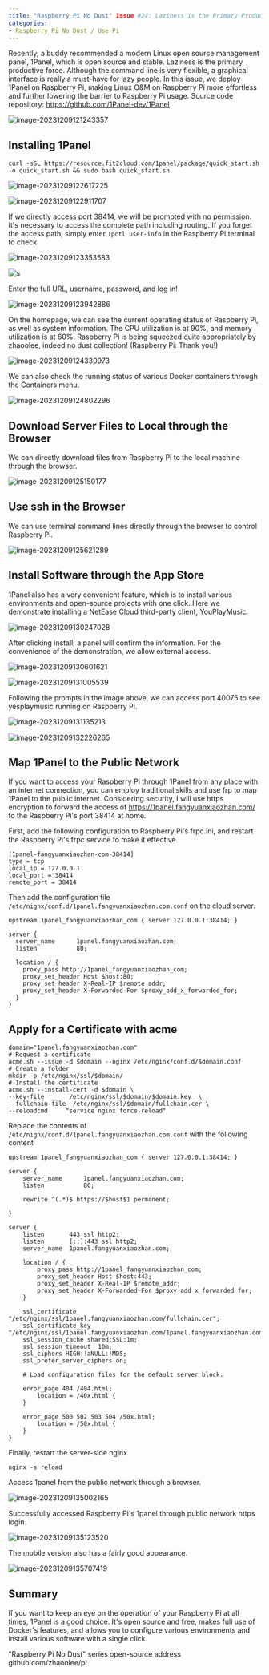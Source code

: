 ```yaml
---
title: "Raspberry Pi No Dust" Issue #24: Laziness is the Primary Productive Force, Installing the Visual Open Source Management Panel 1Panel on Raspberry Pi
categories:
- Raspberry Pi No Dust / Use Pi
---
```


Recently, a buddy recommended a modern Linux open source management panel, 1Panel, which is open source and stable. Laziness is the primary productive force. Although the command line is very flexible, a graphical interface is really a must-have for lazy people. In this issue, we deploy 1Panel on Raspberry Pi, making Linux O&M on Raspberry Pi more effortless and further lowering the barrier to Raspberry Pi usage. Source code repository: https://github.com/1Panel-dev/1Panel

![image-20231209121243357](https://cdn.fangyuanxiaozhan.com/assets/1702095165164BpGB6FW3.png)

## Installing 1Panel

```
curl -sSL https://resource.fit2cloud.com/1panel/package/quick_start.sh -o quick_start.sh && sudo bash quick_start.sh
```

![image-20231209122617225](https://cdn.fangyuanxiaozhan.com/assets/1702095981778iB5p4df6.png)

![image-20231209122911707](https://cdn.fangyuanxiaozhan.com/assets/17020961591933Q0xwArE.png)

If we directly access port 38414, we will be prompted with no permission. It's necessary to access the complete path including routing. If you forget the access path, simply enter `1pctl user-info` in the Raspberry Pi terminal to check.

![image-20231209123353583](https://cdn.fangyuanxiaozhan.com/assets/1702096450660Bn16ZycF.png)

![s](https://cdn.fangyuanxiaozhan.com/assets/1702096541205pihARNCt.png)

Enter the full URL, username, password, and log in!

![image-20231209123942886](https://cdn.fangyuanxiaozhan.com/assets/1702096797451JynXzEr7.png)

On the homepage, we can see the current operating status of Raspberry Pi, as well as system information. The CPU utilization is at 90%, and memory utilization is at 60%. Raspberry Pi is being squeezed quite appropriately by zhaoolee, indeed no dust collection! (Raspberry Pi: Thank you!)

![image-20231209124330973](https://cdn.fangyuanxiaozhan.com/assets/1702097029664Hm5spK3G.png)

We can also check the running status of various Docker containers through the Containers menu.

![image-20231209124802296](https://cdn.fangyuanxiaozhan.com/assets/1702097298818ESNHa3Ss.png)

## Download Server Files to Local through the Browser

We can directly download files from Raspberry Pi to the local machine through the browser.

![image-20231209125150177](https://cdn.fangyuanxiaozhan.com/assets/1702097521418zx8ZcCA8.png)

## Use ssh in the Browser

We can use terminal command lines directly through the browser to control Raspberry Pi.

![image-20231209125621289](https://cdn.fangyuanxiaozhan.com/assets/17020981287493ttNjRcP.png)

## Install Software through the App Store

1Panel also has a very convenient feature, which is to install various environments and open-source projects with one click. Here we demonstrate installing a NetEase Cloud third-party client, YouPlayMusic.

![image-20231209130247028](https://cdn.fangyuanxiaozhan.com/assets/1702098215938M4jbPpR2.png)

After clicking install, a panel will confirm the information. For the convenience of the demonstration, we allow external access.

![image-20231209130601621](https://cdn.fangyuanxiaozhan.com/assets/1702098426879F08pAGfR.png)

![image-20231209131005539](https://cdn.fangyuanxiaozhan.com/assets/1702098609990zw0XbY8P.png)

Following the prompts in the image above, we can access port 40075 to see yesplaymusic running on Raspberry Pi.

![image-20231209131135213](https://cdn.fangyuanxiaozhan.com/assets/1702102267906AD3hnEY2.png)

![image-20231209132226265](https://cdn.fangyuanxiaozhan.com/assets/1702102272280WCWJF8RN.png)

## Map 1Panel to the Public Network

If you want to access your Raspberry Pi through 1Panel from any place with an internet connection, you can employ traditional skills and use frp to map 1Panel to the public internet. Considering security, I will use https encryption to forward the access of https://1panel.fangyuanxiaozhan.com/ to the Raspberry Pi's port 38414 at home.

First, add the following configuration to Raspberry Pi's frpc.ini, and restart the Raspberry Pi's frpc service to make it effective.

```
[1panel-fangyuanxiaozhan-com-38414]
type = tcp
local_ip = 127.0.0.1
local_port = 38414
remote_port = 38414
```

Then add the configuration file `/etc/nignx/conf.d/1panel.fangyuanxiaozhan.com.conf` on the cloud server.

```
upstream 1panel_fangyuanxiaozhan_com { server 127.0.0.1:38414; }

server {
  server_name      1panel.fangyuanxiaozhan.com;
  listen           80;

  location / {
    proxy_pass http://1panel_fangyuanxiaozhan_com;
    proxy_set_header Host $host:80;
    proxy_set_header X-Real-IP $remote_addr;
    proxy_set_header X-Forwarded-For $proxy_add_x_forwarded_for;
  }
}
```

## Apply for a Certificate with acme

```
domain="1panel.fangyuanxiaozhan.com"
# Request a certificate
acme.sh --issue -d $domain --nginx /etc/nginx/conf.d/$domain.conf
# Create a folder
mkdir -p /etc/nginx/ssl/$domain/
# Install the certificate
acme.sh --install-cert -d $domain \
--key-file       /etc/nginx/ssl/$domain/$domain.key  \
--fullchain-file  /etc/nginx/ssl/$domain/fullchain.cer \
--reloadcmd     "service nginx force-reload"
```

Replace the contents of `/etc/nignx/conf.d/1panel.fangyuanxiaozhan.com.conf` with the following content

```
upstream 1panel_fangyuanxiaozhan_com { server 127.0.0.1:38414; }

server {
    server_name      1panel.fangyuanxiaozhan.com;
    listen           80;

    rewrite ^(.*)$ https://$host$1 permanent;

}

server {
    listen       443 ssl http2;
    listen       [::]:443 ssl http2;
    server_name  1panel.fangyuanxiaozhan.com;

    location / {
        proxy_pass http://1panel_fangyuanxiaozhan_com;
        proxy_set_header Host $host:443;
        proxy_set_header X-Real-IP $remote_addr;
        proxy_set_header X-Forwarded-For $proxy_add_x_forwarded_for;
    }

    ssl_certificate "/etc/nginx/ssl/1panel.fangyuanxiaozhan.com/fullchain.cer";
    ssl_certificate_key "/etc/nginx/ssl/1panel.fangyuanxiaozhan.com/1panel.fangyuanxiaozhan.com.key";
    ssl_session_cache shared:SSL:1m;
    ssl_session_timeout  10m;
    ssl_ciphers HIGH:!aNULL:!MD5;
    ssl_prefer_server_ciphers on;

    # Load configuration files for the default server block.

    error_page 404 /404.html;
        location = /40x.html {
    }

    error_page 500 502 503 504 /50x.html;
        location = /50x.html {
    }
}
```
Finally, restart the server-side nginx
```
nginx -s reload
```

Access 1panel from the public network through a browser.

![image-20231209135002165](https://cdn.fangyuanxiaozhan.com/assets/1702101189759S4NYZnWt.png)

Successfully accessed Raspberry Pi's 1panel through public network https login.

![image-20231209135123520](https://cdn.fangyuanxiaozhan.com/assets/1702101091512SnFZpTYE.png)

The mobile version also has a fairly good appearance.

![image-20231209135707419](https://cdn.fangyuanxiaozhan.com/assets/1702101429249KbTQ4CD0.png)

## Summary

If you want to keep an eye on the operation of your Raspberry Pi at all times, 1Panel is a good choice. It's open source and free, makes full use of Docker's features, and allows you to configure various environments and install various software with a single click.

"Raspberry Pi No Dust" series open-source address github.com/zhaoolee/pi